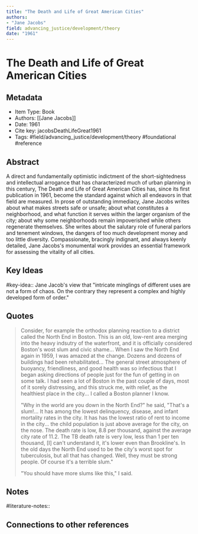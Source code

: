 ```yaml
---
title: "The Death and Life of Great American Cities"
authors:  
- "Jane Jacobs"
field: advancing_justice/development/theory
date: "1961"
---
```


# The Death and Life of Great American Cities

## Metadata
* Item Type: Book
* Authors: [[Jane Jacobs]]
* Date: 1961
* Cite key: jacobsDeathLifeGreat1961
* Tags: 
#field/advancing_justice/development/theory
#foundational
#reference


## Abstract

A direct and fundamentally optimistic indictment of the short-sightedness and intellectual arrogance that has characterized much of urban planning in this century, The Death and Life of Great American Cities has, since its first publication in 1961, become the standard against which all endeavors in that field are measured. In prose of outstanding immediacy, Jane Jacobs writes about what makes streets safe or unsafe; about what constitutes a neighborhood, and what function it serves within the larger organism of the city; about why some neighborhoods remain impoverished while others regenerate themselves. She writes about the salutary role of funeral parlors and tenement windows, the dangers of too much development money and too little diversity. Compassionate, bracingly indignant, and always keenly detailed, Jane Jacobs's monumental work provides an essential framework for assessing the vitality of all cities.


## Key Ideas
#key-idea:: Jane Jacob's view that "intricate minglings of different uses are not a form of chaos. On the contrary they represent a complex and highly developed form of order."

## Quotes
>  Consider, for example the orthodox planning reaction to a district called the North End in Boston. This is an old, low-rent area merging into the heavy indsutry of the waterfront, and it is officially considered Boston's wost slum and civic shame... When I saw the North End again in 1959, I was amazed at the change. Dozens and dozens of buildings had been rehabilitated... The general street atmosphere of buoyancy, friendliness, and good health was so infectious that I began asking directions of people just for the fun of getting in on some talk. I had seen a lot of Boston in the past couple of days, most of it sorely distressing, and this struck me, with relief, as the healthiest place in the city... I called a Boston planner I know.
>
> "Why in the world are you down in the North End?" he said, "That's a slum!... It has among the lowest delinquency, disease, and infant mortality rates in the city. It has has the lowest ratio of rent to income in the city... the child population is just above average for the city, on the nose. The death rate is low, 8.8 per thousand, against the average city rate of 11.2. The TB death rate is very low, less than 1 per ten thousand, [I] can't understand it, it's lower even than Brookline's. In the old days the North End used to be the city's worst spot for tuberculosis, but all that has changed. Well, they must be strong people. Of course it's a terrible slum."
>
> "You should have more slums like this," I said.


## Notes
#literature-notes:: 

## Connections to other references